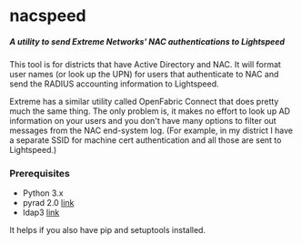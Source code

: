 nacspeed
========
##### A utility to send Extreme Networks' NAC authentications to Lightspeed

This tool is for districts that have Active Directory and NAC. It will format user names (or look up the UPN) for users that authenticate to NAC and send the RADIUS accounting information to Lightspeed.

Extreme has a similar utility called OpenFabric Connect that does pretty much the same thing. The only problem is, it makes no effort to look up AD information on your users and you don't have many options to filter out messages from the NAC end-system log. (For example, in my district I have a separate SSID for machine cert authentication and all those are sent to Lightspeed.)

### Prerequisites
- Python 3.x
- pyrad 2.0 [link](https://pypi.python.org/pypi/pyrad)
- ldap3 [link](https://pypi.python.org/pypi/ldap3)

It helps if you also have pip and setuptools installed.